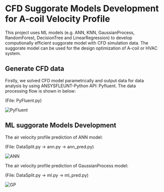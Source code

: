 # CFD Suggorate Models Development for A-coil Velocity Profile
This project uses ML models (e.g. ANN, KNN, GaussianProcess, RandomForest, DecisionTree and LinearRegression) to develop computionally efficient suggorate model with CFD simulation data.
The suggorate model can be used for the design optimization of A-coil or HVAC system.

## Generate CFD data

Firstly, we solved CFD model parametrically and output data for data analysis by using ANSYSFLEUNT-Python API: Pyfluent. The data processing flow is shown in below:

(File: PyFluent.py)

![PyFluent](https://github.com/PochingHsu/AcoilCFDSuggorate/assets/165426535/c9bb1667-af0b-444b-b057-d5c155792009)

## ML suggorate Models Development
The air velocity profile prediction of ANN model:

(File: DataSplit.py -> ann.py -> ann_pred.py)
 
![ANN](https://github.com/PochingHsu/AcoilCFDSuggorate/assets/165426535/d29352f2-9641-499e-ba8a-2d039441249e)

The air velocity profile prediction of GaussianProcess model:

(File: DataSplit.py -> ml.py -> ml_pred.py)
 
![GP](https://github.com/PochingHsu/AcoilCFDSuggorate/assets/165426535/a354ce75-4f19-48ed-a8eb-a78cbe580558)
